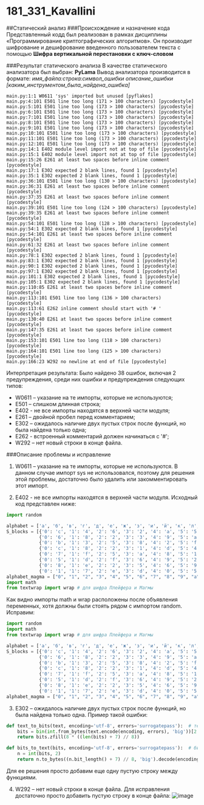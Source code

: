 # 181_331_Kavallini

##Статический анализ
###Происхождение и назначение кода
Представленный кодд был реализован в рамках дисциплины «Программирование криптографических алгоритмов». Он производит шифрование и дешифрование введенного пользователем текста с помощью **Шифра вертикальной перестановки с ключ-словом**

###Результат статического анализа
В качестве статического анализатора был выбран: **PyLama**
Вывод анализатора производится в формате: *имя_файла:строка:символ_ошибки описание_ошибки [каким_инструментом_была_найдена_ошибка]*
```
main.py:1:1 W0611 'sys' imported but unused [pyflakes]
main.py:4:101 E501 line too long (171 > 100 characters) [pycodestyle]
main.py:5:101 E501 line too long (173 > 100 characters) [pycodestyle]
main.py:6:101 E501 line too long (173 > 100 characters) [pycodestyle]
main.py:7:101 E501 line too long (173 > 100 characters) [pycodestyle]
main.py:8:101 E501 line too long (173 > 100 characters) [pycodestyle]
main.py:9:101 E501 line too long (173 > 100 characters) [pycodestyle]
main.py:10:101 E501 line too long (173 > 100 characters) [pycodestyle]
main.py:11:101 E501 line too long (173 > 100 characters) [pycodestyle]
main.py:12:101 E501 line too long (173 > 100 characters) [pycodestyle]
main.py:14:1 E402 module level import not at top of file [pycodestyle]
main.py:15:1 E402 module level import not at top of file [pycodestyle]
main.py:15:26 E261 at least two spaces before inline comment [pycodestyle]
main.py:17:1 E302 expected 2 blank lines, found 1 [pycodestyle]
main.py:35:1 E302 expected 2 blank lines, found 1 [pycodestyle]
main.py:36:101 E501 line too long (130 > 100 characters) [pycodestyle]
main.py:36:31 E261 at least two spaces before inline comment [pycodestyle]
main.py:37:35 E261 at least two spaces before inline comment [pycodestyle]
main.py:39:101 E501 line too long (124 > 100 characters) [pycodestyle]
main.py:39:35 E261 at least two spaces before inline comment [pycodestyle]
main.py:54:101 E501 line too long (128 > 100 characters) [pycodestyle]
main.py:54:1 E302 expected 2 blank lines, found 1 [pycodestyle]
main.py:54:101 E261 at least two spaces before inline comment [pycodestyle]
main.py:61:32 E261 at least two spaces before inline comment [pycodestyle]
main.py:78:1 E302 expected 2 blank lines, found 1 [pycodestyle]
main.py:83:1 E302 expected 2 blank lines, found 1 [pycodestyle]
main.py:90:1 E302 expected 2 blank lines, found 1 [pycodestyle]
main.py:97:1 E302 expected 2 blank lines, found 1 [pycodestyle]
main.py:101:1 E302 expected 2 blank lines, found 1 [pycodestyle]
main.py:105:1 E302 expected 2 blank lines, found 1 [pycodestyle]
main.py:110:85 E261 at least two spaces before inline comment [pycodestyle]
main.py:113:101 E501 line too long (136 > 100 characters) [pycodestyle]
main.py:113:61 E262 inline comment should start with '# ' [pycodestyle]
main.py:130:40 E261 at least two spaces before inline comment [pycodestyle]
main.py:147:35 E261 at least two spaces before inline comment [pycodestyle]
main.py:153:101 E501 line too long (118 > 100 characters) [pycodestyle]
main.py:164:101 E501 line too long (125 > 100 characters) [pycodestyle]
main.py:166:23 W292 no newline at end of file [pycodestyle]
```
Интерпретация результата:
Было найдено 38 ошибок, включая 2 предупреждения, среди них ошибки и предупреждения следующих типов:
* W0611 – указание на те импорты, которые не используются;
* E501 – слишком длинная строка;
* E402 - не все импорты находятся в верхней части модуля;
* E261 – двойной пробел перед комментарием;
* E302 – ожидалось наличие двух пустых строк после функций, но была найдена только одна;
* E262 - встроенный комментарий должен начинаться с '#';
* W292 – нет новый строки в конце файла.

###Описание проблемы и исправление
1. W0611 – указание на те импорты, которые не используются.
В данном случае импорт sys не использовался, поэтому для решения этой проблемы, достаточно было удалить или закомментировать этот импорт.

2. E402 - не все импорты находятся в верхней части модуля.
Исходный код представлен ниже:
```python
import random

alphabet = ['а', 'б', 'в', 'г', 'д', 'е', 'ж', 'з', 'и', 'й', 'к', 'л', 'м', 'н', 'о', 'п', 'р', 'с', 'т', 'у', 'ф', 'х', 'ц', 'ч', 'ш', 'щ', 'ъ', 'ы', 'ь', 'э', 'ю', 'я']
S_blocks = [{'0': 'c', '1': '4', '2': '6', '3': '2', '4': 'a', '5': '5', '6': 'b', '7': '9', '8': 'e', '9': '8', 'a': 'd', 'b': '7', 'c': '0', 'd': '3', 'e': 'f', 'f': '1'},
            {'0': '6', '1': '8', '2': '2', '3': '3', '4': '9', '5': 'a', '6': '5', '7': 'c', '8': '1', '9': 'e', 'a': '4', 'b': '7', 'c': 'b', 'd': 'd', 'e': '0', 'f': 'f'},
            {'0': 'b', '1': '3', '2': '5', '3': '8', '4': '2', '5': 'f', '6': 'a', '7': 'd', '8': 'e', '9': '1', 'a': '7', 'b': '4', 'c': 'c', 'd': '9', 'e': '6', 'f': '0'},
            {'0': 'c', '1': '8', '2': '2', '3': '1', '4': 'd', '5': '4', '6': 'f', '7': '6', '8': '7', '9': '0', 'a': 'a', 'b': '5', 'c': '3', 'd': 'e', 'e': '9', 'f': 'b'},
            {'0': '7', '1': 'f', '2': '5', '3': 'a', '4': '8', '5': '1', '6': '6', '7': 'd', '8': '0', '9': '9', 'a': '3', 'b': 'e', 'c': 'b', 'd': '4', 'e': '2', 'f': 'c'},
            {'0': '5', '1': 'd', '2': 'f', '3': '6', '4': '9', '5': '2', '6': 'c', '7': 'a', '8': 'b', '9': '7', 'a': '8', 'b': '1', 'c': '4', 'd': '3', 'e': 'e', 'f': '0'},
            {'0': '8', '1': 'e', '2': '2', '3': '5', '4': '6', '5': '9', '6': '1', '7': 'c', '8': 'f', '9': '4', 'a': 'b', 'b': '0', 'c': 'd', 'd': 'a', 'e': '3', 'f': '7'},
            {'0': '1', '1': '7', '2': 'e', '3': 'd', '4': '0', '5': '5', '6': '8', '7': '3', '8': '4', '9': 'f', 'a': 'a', 'b': '6', 'c': '9', 'd': 'c', 'e': 'b', 'f': '2'}]
alphabet_magma = ["0", "1", "2", "3", "4", "5", "6", "7", "8", "9", "a", "b", "c", "d", "e", "f"]
import math
from textwrap import wrap # для шифра Плейфера и Магмы
```
Как видно импорты math и wrap расположены после объявления переменных, хотя должны были стоять рядом с импортом random. Исправим:
```python
import random
import math
from textwrap import wrap # для шифра Плейфера и Магмы

alphabet = ['а', 'б', 'в', 'г', 'д', 'е', 'ж', 'з', 'и', 'й', 'к', 'л', 'м', 'н', 'о', 'п', 'р', 'с', 'т', 'у', 'ф', 'х', 'ц', 'ч', 'ш', 'щ', 'ъ', 'ы', 'ь', 'э', 'ю', 'я']
S_blocks = [{'0': 'c', '1': '4', '2': '6', '3': '2', '4': 'a', '5': '5', '6': 'b', '7': '9', '8': 'e', '9': '8', 'a': 'd', 'b': '7', 'c': '0', 'd': '3', 'e': 'f', 'f': '1'},
            {'0': '6', '1': '8', '2': '2', '3': '3', '4': '9', '5': 'a', '6': '5', '7': 'c', '8': '1', '9': 'e', 'a': '4', 'b': '7', 'c': 'b', 'd': 'd', 'e': '0', 'f': 'f'},
            {'0': 'b', '1': '3', '2': '5', '3': '8', '4': '2', '5': 'f', '6': 'a', '7': 'd', '8': 'e', '9': '1', 'a': '7', 'b': '4', 'c': 'c', 'd': '9', 'e': '6', 'f': '0'},
            {'0': 'c', '1': '8', '2': '2', '3': '1', '4': 'd', '5': '4', '6': 'f', '7': '6', '8': '7', '9': '0', 'a': 'a', 'b': '5', 'c': '3', 'd': 'e', 'e': '9', 'f': 'b'},
            {'0': '7', '1': 'f', '2': '5', '3': 'a', '4': '8', '5': '1', '6': '6', '7': 'd', '8': '0', '9': '9', 'a': '3', 'b': 'e', 'c': 'b', 'd': '4', 'e': '2', 'f': 'c'},
            {'0': '5', '1': 'd', '2': 'f', '3': '6', '4': '9', '5': '2', '6': 'c', '7': 'a', '8': 'b', '9': '7', 'a': '8', 'b': '1', 'c': '4', 'd': '3', 'e': 'e', 'f': '0'},
            {'0': '8', '1': 'e', '2': '2', '3': '5', '4': '6', '5': '9', '6': '1', '7': 'c', '8': 'f', '9': '4', 'a': 'b', 'b': '0', 'c': 'd', 'd': 'a', 'e': '3', 'f': '7'},
            {'0': '1', '1': '7', '2': 'e', '3': 'd', '4': '0', '5': '5', '6': '8', '7': '3', '8': '4', '9': 'f', 'a': 'a', 'b': '6', 'c': '9', 'd': 'c', 'e': 'b', 'f': '2'}]
alphabet_magma = ["0", "1", "2", "3", "4", "5", "6", "7", "8", "9", "a", "b", "c", "d", "e", "f"]
```

3. E302 – ожидалось наличие двух пустых строк после функций, но была найдена только одна.
Пример такой ошибки:
```python
def text_to_bits(text, encoding='utf-8', errors='surrogatepass'):  # текст в биты
    bits = bin(int.from_bytes(text.encode(encoding, errors), 'big'))[2:]
    return bits.zfill(8 * ((len(bits) + 7) // 8))

def bits_to_text(bits, encoding='utf-8', errors='surrogatepass'):  # биты в текст
    n = int(bits, 2)
    return n.to_bytes((n.bit_length() + 7) // 8, 'big').decode(encoding, errors) or '\0'

```
Для ее решения просто добавим еще одну пустую строку между функциями.

4. W292 – нет новый строки в конце файла.
Для исправления достаточно просто добавить пустую строку в конце файла:
![image](https://user-images.githubusercontent.com/56557255/214790734-837a2d08-0f56-46b8-a73f-e8663ee2e2d4.png)
